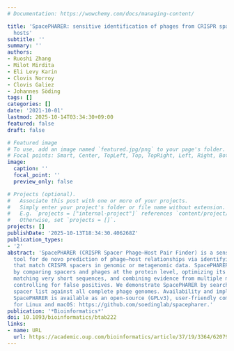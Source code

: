 ```yaml
---
# Documentation: https://wowchemy.com/docs/managing-content/

title: 'SpacePHARER: sensitive identification of phages from CRISPR spacers in prokaryotic
  hosts'
subtitle: ''
summary: ''
authors:
- Ruoshi Zhang
- Milot Mirdita
- Eli Levy Karin
- Clovis Norroy
- Clovis Galiez
- Johannes Söding
tags: []
categories: []
date: '2021-10-01'
lastmod: 2025-10-14T03:34:30+09:00
featured: false
draft: false

# Featured image
# To use, add an image named `featured.jpg/png` to your page's folder.
# Focal points: Smart, Center, TopLeft, Top, TopRight, Left, Right, BottomLeft, Bottom, BottomRight.
image:
  caption: ''
  focal_point: ''
  preview_only: false

# Projects (optional).
#   Associate this post with one or more of your projects.
#   Simply enter your project's folder or file name without extension.
#   E.g. `projects = ["internal-project"]` references `content/project/deep-learning/index.md`.
#   Otherwise, set `projects = []`.
projects: []
publishDate: '2025-10-13T18:34:30.406268Z'
publication_types:
- '2'
abstract: 'SpacePHARER (CRISPR Spacer Phage–Host Pair Finder) is a sensitive and fast
  tool for de novo prediction of phage–host relationships via identifying phage genomes
  that match CRISPR spacers in genomic or metagenomic data. SpacePHARER gains sensitivity
  by comparing spacers and phages at the protein level, optimizing its scores for
  matching very short sequences, and combining evidence from multiple matches, while
  controlling for false positives. We demonstrate SpacePHARER by searching a comprehensive
  spacer list against all complete phage genomes. Availability and implementation
  SpacePHARER is available as an open-source (GPLv3), user-friendly command-line software
  for Linux and macOS: https://github.com/soedinglab/spacepharer.'
publication: '*Bioinformatics*'
doi: 10.1093/bioinformatics/btab222
links:
- name: URL
  url: https://academic.oup.com/bioinformatics/article/37/19/3364/6207963
---
```

